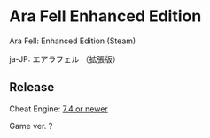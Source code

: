 # Ara Fell Enhanced Edition

Ara Fell: Enhanced Edition (Steam)

ja-JP: エアラフェル （拡張版）
 
## Release
Cheat Engine: [7.4 or newer](https://github.com/cheat-engine/cheat-engine/releases)  

Game ver. ?